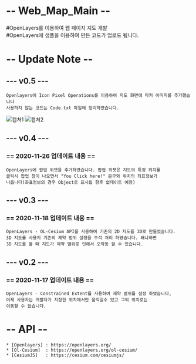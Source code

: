 # -- Web_Map_Main --

#OpenLayers를 이용하여 웹 페이지 지도 개발   
#OpenLayers에 샘플을 이용하여 만든 코드가 업로드 됩니다.

# -- Update Note --

## --- v0.5 ---

    Openlayers에 Icon Pixel Operations를 이용하여 지도 화면에 마커 이미지를 추가했습니다
    사용하지 않는 코드는 Code.txt 파일에 정리하였습니다.
![캡쳐1](./img/2d_marker.jpg)
![캡쳐2](./img/3d_marker.jpg)
    
## --- v0.4 ---

### == 2020-11-26 업데이트 내용 ==

    OpenLayers에 팝업 위잿을 추가하였습니다. 팝업 위잿은 지도의 특정 위치를
    클릭시 팝업 창이 나오면서 "You Click here!" 문구와 위치의 좌표정보가 
    나옵니다(좌표정보의 경우 Object로 표시됩 향후 없데이트 예정)

## --- v0.3 ---

### == 2020-11-18 업데이트 내용 ==

    OpenLayers - OL-Cesium API를 사용하여 기존의 2D 지도를 3D로 만들었습니다.
    3D 지도를 사용지 기존의 제약 범위 설정을 주석 처리 하였습니다. 왜냐하면
    3D 지도를 볼 때 지도가 제약 범위로 인해서 오작동 할 수 있습니다.

## --- v0.2 ---

### == 2020-11-17 업데이트 내용 ==

    OpenLayers - Constrained Extent를 사용하여 제약 범위를 설정 하였습니다,
    이제 사용자는 개발자가 지정한 위치에서만 움직일수 있고 그외 위치로는 
    이동할 수 없습니다.


# -- API -- 
    * [Openlayers] : https://openlayers.org/
    * [Ol-Cesium]  : https://openlayers.org/ol-cesium/
    * [CesiumJS]   : https://cesium.com/cesiumjs/

